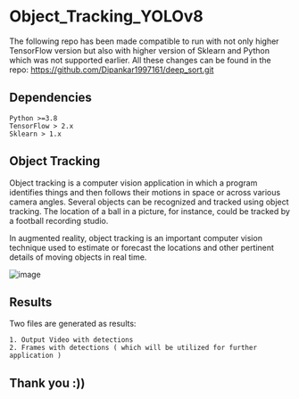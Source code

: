 # Object_Tracking_YOLOv8

The following repo has been made compatible to run with not only higher TensorFlow version but also with higher version of Sklearn and Python which was not supported earlier. All these changes can be found in the repo: https://github.com/Dipankar1997161/deep_sort.git

## Dependencies
    Python >=3.8
    TensorFlow > 2.x
    Sklearn > 1.x

## Object Tracking
Object tracking is a computer vision application in which a program identifies things and then follows their motions in space or across various camera angles. Several objects can be recognized and tracked using object tracking. The location of a ball in a picture, for instance, could be tracked by a football recording studio.

In augmented reality, object tracking is an important computer vision technique used to estimate or forecast the locations and other pertinent details of moving objects in real time.

![image](https://user-images.githubusercontent.com/85514219/224871614-53c387fb-1511-4581-9fdc-02ba6da81027.png)

## Results
Two files are generated as results:

    1. Output Video with detections
    2. Frames with detections ( which will be utilized for further application )

## Thank you :))




